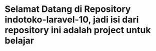 # Selamat Datang di Repository indotoko-laravel-10, jadi isi dari repository ini adalah project untuk belajar 
 
